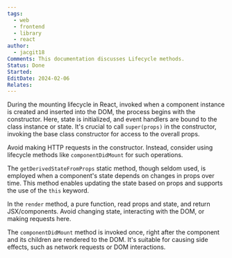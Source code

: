 ```yaml
---
tags:
  - web
  - frontend
  - library
  - react
author:
  - jacgit18
Comments: This documentation discusses Lifecycle methods.
Status: Done
Started: 
EditDate: 2024-02-06
Relates:
---
```

During the mounting lifecycle in React, invoked when a component instance is created and inserted into the DOM, the process begins with the constructor. Here, state is initialized, and event handlers are bound to the class instance or state. It's crucial to call `super(props)` in the constructor, invoking the base class constructor for access to the overall props.

Avoid making HTTP requests in the constructor. Instead, consider using lifecycle methods like `componentDidMount` for such operations.

The `getDerivedStateFromProps` static method, though seldom used, is employed when a component's state depends on changes in props over time. This method enables updating the state based on props and supports the use of the `this` keyword.

In the `render` method, a pure function, read props and state, and return JSX/components. Avoid changing state, interacting with the DOM, or making requests here.

The `componentDidMount` method is invoked once, right after the component and its children are rendered to the DOM. It's suitable for causing side effects, such as network requests or DOM interactions.
